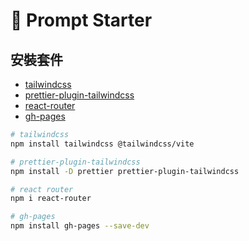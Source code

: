 # 🤖 Prompt Starter

## 安裝套件

- [tailwindcss](https://tailwindcss.com/docs/installation/using-vite)
- [prettier-plugin-tailwindcss](https://github.com/tailwindlabs/prettier-plugin-tailwindcss)
- [react-router](https://reactrouter.com/start/data/installation)
- [gh-pages](https://www.npmjs.com/package/gh-pages)

```bash
# tailwindcss
npm install tailwindcss @tailwindcss/vite

# prettier-plugin-tailwindcss
npm install -D prettier prettier-plugin-tailwindcss

# react router
npm i react-router

# gh-pages
npm install gh-pages --save-dev
```
